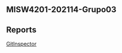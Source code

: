 ## MISW4201-202114-Grupo03 

## Reports 

[GitInspector](https://MISW-4102-ProcesosDeDesarrolloAgil.github.io/MISW4201-202114-Grupo03/reports)
